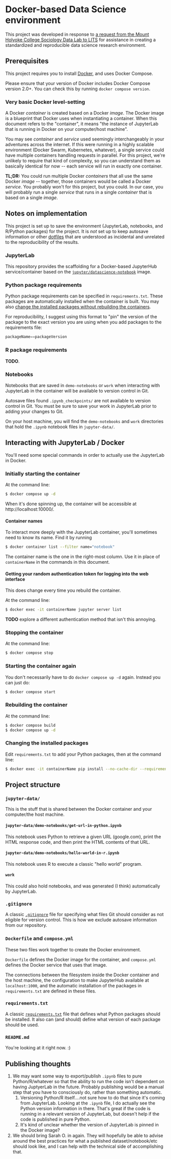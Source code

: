 # Docker-based Data Science environment

This project was developed in response to [a request from the Mount Holyoke College Sociology Data Lab to LITS](https://docs.google.com/document/d/1aEAwJX2ccDEbcrMphFKG6Z8XaFU-yQ4xG-hqFXWdCT0/edit) for assistance in creating a standardized and reproducible data science research environment.



## Prerequisites

This project requires you to install [Docker](https://www.docker.com/), and uses Docker Compose. 

Please ensure that your version of Docker includes Docker Compose version 2.0+. You can check this by running `docker compose version`.


### Very basic Docker level-setting

A Docker _container_ is created based on a Docker _image_. The Docker image is a blueprint that Docker uses when instantiating a container. When this document refers to the "container", it means "the instance of JupyterLab that is running in Docker on your computer/host machine". 

You may see _container_ and _service_ used seemingly interchangeably in your adventures across the internet. If this were running in a highly scalable environment (Docker Swarm, Kubernetes, whatever), a single service could have multiple containers handling requests in parallel. For this project, we're unlikely to require that kind of complexity, so you can understand them as basically identical for now -- each service will run in exactly one container.

__TL;DR:__ You could run multiple Docker _containers_ that all use the same Docker _image_ -- together, those containers would be called a Docker _service_. You probably won't for this project, but you could. In our case, you will probably run a single _service_ that runs in a single _container_ that is based on a single _image_.



## Notes on implementation

This project is set up to save the environment (JupyterLab, notebooks, and R/Python packages) for the project. It is _not_ set up to keep autosave information or other [dotfiles](https://en.wikipedia.org/wiki/Hidden_file_and_hidden_directory) that are understood as incidental and unrelated to the reproducibility of the results.


### JupyterLab

This repository provides the scaffolding for a Docker-based JupyterHub service/container based on the [`jupyter/datascience-notebook`](https://jupyter-docker-stacks.readthedocs.io/en/latest/using/selecting.html#jupyter-datascience-notebook) image.


### Python package requirements

Python package requirements can be specified in `requirements.txt`. These packages are automatically installed when the container is built. You may also [change the installed packages without rebuilding the containers](#changing-the-installed-packages).

For reproducibility, I suggest using this format to "pin" the version of the package to the exact version you are using when you add packages to the requirements file:
```python
packageName==packageVersion
```


### R package requirements

__TODO__.


### Notebooks

Notebooks that are saved in `demo-notebooks` or `work` when interacting with JupyterLab in the container will be available to version control in Git. 

Autosave files found `.ipynb_checkpoints/` are not available to version control in Git. You must be sure to save your work in JupyterLab prior to adding your changes to Git.

On your host machine, you will find the `demo-notebooks` and `work` directories that hold the `.ipynb` notebook files in `jupyter-data/`.



## Interacting with JupyterLab / Docker
You'll need some special commands in order to actually use the JupyterLab in Docker.



### Initially starting the container

At the command line:
```bash
$ docker compose up -d
```

When it's done spinning up, the container will be accessible at http://localhost:10000/.


#### Container names

To interact more deeply with the JupyterLab container, you'll sometimes need to know its name. Find it by running 
```bash
$ docker container list --filter name="notebook"
```

The container name is the one in the right-most column. Use it in place of `containerName` in the commands in this document.


#### Getting your random authentication token for logging into the web interface

This does change every time you rebuild the container.

At the command line:
```bash
$ docker exec -it containerName jupyter server list
```

**TODO** explore a different authentication method that isn't this annoying.



### Stopping the container

At the command line:
```bash
$ docker compose stop
```


### Starting the container again

You don't necessarily have to do `docker compose up -d` again. Instead you can just do:
``` bash
$ docker compose start
```


### Rebuilding the container 

At the command line:
```bash
$ docker compose build
$ docker compose up -d
```


### Changing the installed packages

Edit `requirements.txt` to add your Python packages, then at the command line:
```bash
$ docker exec -it containerName pip install --no-cache-dir --requirement /tmp/requirements.txt
```



## Project structure


### `jupyter-data/`

This is the stuff that is shared between the Docker container and your computer/the host machine.

#### `jupyter-data/demo-notebooks/get-url-in-python.ipynb`

This notebook uses Python to retrieve a given URL (google.com), print the HTML response code, and then print the HTML contents of that URL.

#### `jupyter-data/demo-notebooks/hello-world-in-r.ipynb`

This notebook uses R to execute a classic "hello world" program.


#### `work`

This could also hold notebooks, and was generated (I think) automatically by JupyterLab.


### `.gitignore`

A classic [`.gitignore`](https://git-scm.com/docs/gitignore) file for specifying what files Git should consider as not eligible for version control. This is how we exclude autosave information from our repository.


### `Dockerfile` and `compose.yml`

These two files work together to create the Docker environment.

`Dockerfile` defines the Docker image for the container, and `compose.yml` defines the Docker service that uses that image. 

The connections between the filesystem inside the Docker container and the host machine, the configuration to make JupyterHub available at `localhost:1000`, and the automatic installation of the packages in `requirements.txt` are defined in these files.


### `requirements.txt`
A classic [`requirements.txt`](https://pip.pypa.io/en/stable/reference/requirements-file-format/) file that defines what Python packages should be installed. It also can (and should) define what version of each package should be used.


### `README.md`

You're looking at it right now. :)



## Publishing thoughts

1. We may want some way to export/publish `.ipynb` files to pure Python/R/whatever so that the ability to run the code isn't dependent on having JuptyerLab in the future. Probably publishing would be a manual step that you have to consciously do, rather than something automatic.
    1. Versioning Python/R itself....not sure how to do that  since it's coming from JupyterLab. Looking at the `.ipynb` file, I do actually see the Python version information in there. That's great if the code is running in a relevant version of JupyterLab, but doesn't help if the code is published in pure Python.
    1. It's kind of unclear whether the version of JupyterLab is pinned in the Docker image?
1. We should bring Sarah O. in again. They will hopefully be able to advise around the best practices for what a published dataset/notebook/etc should look like, and I can help with the technical side of accomplishing that.
